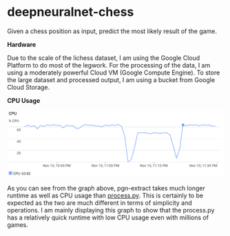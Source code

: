 # deepneuralnet-chess
Given a chess position as input, predict the most likely result of the game.

**Hardware**

Due to the scale of the lichess dataset, I am using the Google Cloud Platform to do most of the legwork. For the processing of the data, I am using a moderately powerful Cloud VM (Google Compute Engine). To store the large dataset and processed output, I am using a bucket from Google Cloud Storage.

**CPU Usage**

![cpu-usage graph](cpu-usage.png)

As you can see from the graph above, pgn-extract takes much longer runtime as well as CPU usage than [process.py](deepneuralnet-chess/process.py). This is certainly to be expected as the two are much different in terms of simplicity and operations. I am mainly displaying this graph to show that the process.py has a relatively quick runtime with low CPU usage even with millions of games. 
